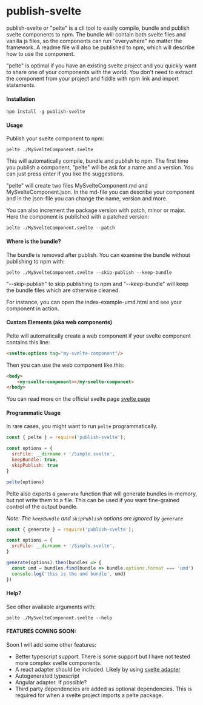 # publish-svelte
publish-svelte or "pelte" is a cli tool to easily compile, bundle and publish svelte components to npm. 
The bundle will contain both svelte files and vanilla js files, so the components can run "everywhere" no matter the framework. 
A readme file will also be published to npm, which will describe how to use the component. 

"pelte" is optimal if you have an existing svelte project and you quickly want to share one of your components with the world. 
You don't need to extract the component from your project and fiddle with npm link and import statements.

#### Installation 
```text
npm install -g publish-svelte
``` 

#### Usage
Publish your svelte component to npm:

```text
pelte ./MySvelteComponent.svelte
```
This will automatically compile, bundle and publish to npm. The first time you publish a component, "pelte" will be ask for a name and a version. You can just press enter if you like the suggestions. 

"pelte" will create two files MySvelteComponent.md and MySvelteComponent.json. In the md-file you can describe your component and in the json-file you can change the name, version and more.

You can also increment the package version with patch, minor or major. Here the component is published with a patched version:
```text
pelte ./MySvelteComponent.svelte --patch
```

#### Where is the bundle?
The bundle is removed after publish. You can examine the bundle without publishing to npm with:
```text
pelte ./MySvelteComponent.svelte --skip-publish --keep-bundle
```
"--skip-publish" to skip publishing to npm and "--keep-bundle" will keep the bundle files which are otherwise cleaned.

For instance, you can open the index-example-umd.html and see your component in action.

#### Custom Elements (aka web components) 
Pelte will automatically create a web component if your svelte component contains this line: 

```html
<svelte:options tag="my-svelte-component"/>
```
Then you can use the web component like this: 
```html
<body>
    <my-svelte-component></my-svelte-component>
</body>
```

You can read more on the official svelte page [svelte page](https://svelte.dev/docs#Custom_element_API)  

#### Programmatic Usage

In rare cases, you might want to run `pelte` programmatically.

```js
const { pelte } = require('publish-svelte');

const options = {
  srcFile: __dirname + '/Simple.svelte',
  keepBundle: true,
  skipPublish: true
}

pelte(options)
```

Pelte also exports a `generate` function that will generate bundles in-memory, but not write them to a file. This can be used if you want fine-grained control of the output bundle.

_Note: The `keepBundle` and `skipPublish` options are ignored by `generate`_

```js
const { generate } = require('publish-svelte');

const options = {
  srcFile: __dirname + '/Simple.svelte',
}

generate(options).then(bundles => {
  const umd = bundles.find(bundle => bundle.options.format === 'umd')
  console.log('this is the umd bundle', umd)
})
```

#### Help?

See other available arguments with:
```text
pelte ./MySvelteComponent.svelte --help
```
#### FEATURES COMING SOON: 
Soon I will add some other features:
* Better typescript support. There is some support but I have not tested more complex svelte components. 
* A react adapter should be included. Likely by using [svelte adapter](https://github.com/pngwn/svelte-adapter)
* Autogenerated typescript
* Angular adapter. If possible? 
* Third party dependencies are added as optional dependencies. This is required for when a svelte project imports a pelte package.

